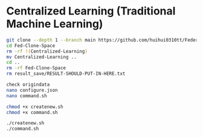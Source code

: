 # Centralized Learning (Traditional Machine Learning)


``` bash
git clone --depth 1 --branch main https://github.com/huihui0310tt/Federated-Learning.git --single-branch Fed-Clone-Space
cd Fed-Clone-Space
rm -rf !(Centralized-Learning)
mv Centralized-Learning ..
cd ..
rm -rf Fed-Clone-Space
rm result_save/RESULT-SHOULD-PUT-IN-HERE.txt
```



``` bash
check origindata
nano configure.json
nano command.sh

chmod +x createnew.sh
chmod +x command.sh

./createnew.sh
./command.sh
```

